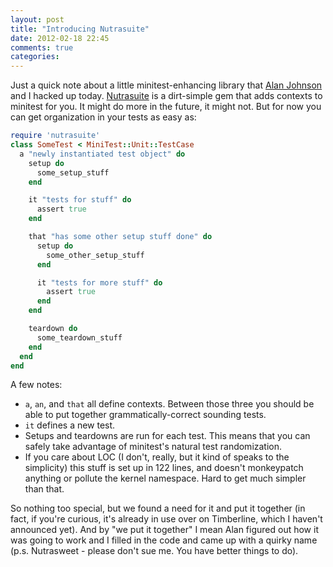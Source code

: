 ```yaml
---
layout: post
title: "Introducing Nutrasuite"
date: 2012-02-18 22:45
comments: true
categories: 
---
```

Just a quick note about a little minitest-enhancing library that [Alan Johnson][commondream] and I hacked up today. [Nutrasuite][nutrasuite] is a dirt-simple gem
that adds contexts to minitest for you. It might do more in the future, it
might not. But for now you can get organization in your tests as easy as:
<!-- more -->
``` ruby
require 'nutrasuite'
class SomeTest < MiniTest::Unit::TestCase
  a "newly instantiated test object" do
    setup do
      some_setup_stuff
    end

    it "tests for stuff" do
      assert true
    end

    that "has some other setup stuff done" do
      setup do
        some_other_setup_stuff
      end

      it "tests for more stuff" do
        assert true
      end
    end

    teardown do
      some_teardown_stuff
    end
  end
end
```

A few notes:

* `a`, `an`, and `that` all define contexts. Between those three you should be
  able to put together grammatically-correct sounding tests.
* `it` defines a new test.
* Setups and teardowns are run for each test. This means that you can
  safely take advantage of minitest's natural test randomization.
* If you care about LOC (I don't, really, but it kind of speaks to the
  simplicity) this stuff is set up in 122 lines, and doesn't monkeypatch
  anything or pollute the kernel namespace. Hard to get much simpler than that.

So nothing too special, but we found a need for it and put it together (in
fact, if you're curious, it's already in use over on Timberline, which I
haven't announced yet). And by "we put it together" I mean Alan figured out how
it was going to work and I filled in the code and came up with a quirky name
(p.s. Nutrasweet - please don't sue me. You have better things to do).

[commondream]: http://www.commondream.net
[nutrasuite]: http://www.github.com/duwanis/nutrasuite
[timberline]: http://www.github.com/duwanis/timberline
